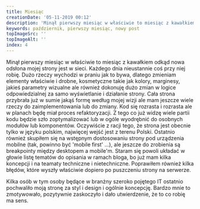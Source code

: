 ```yaml
---
title: Miesiąc
creationDate: '05-11-2019 00:12'
description: 'Minął pierwszy miesiąc w właściwie to miesiąc z kawałkiem odkąd nowa odsłona mojej strony jest w sieci. Każdego dnia nieustannie coś przy niej robię.'
keywords: październik, pierwszy miesiąc, nowy post
topImageSrc: ''
topImageAlt: ''
index: 4
---
```


Minął pierwszy miesiąc w właściwie to miesiąc z kawałkiem odkąd nowa odsłona
mojej strony jest w sieci. Każdego dnia nieustannie coś przy niej robię.
Dużo rzeczy wychodzi w praniu jak to bywa, dlatego zmieniam elementy właściwie i drobne,
kosmetyczne takie jak kolory, marginesy, jakieś parametry wizualne ale również dokonuję
dużo zmian w logice odpowiedzialnej za samo wyświetlanie i działanie strony.
Cała strona przybrała już w sumie jakąś formę według mojej wizji ale mam jeszcze
wiele rzeczy do zaimplementowania lub do zmiany. Kod się rozrasta i rozrasta ale w
planach będę miał proces refaktoryzacji. Z tego co już widzę wiele partii kodu
będzie szło zoptymalizować lub w ogóle wyodrębnić do osobnych modułów lub komponentów.
Oczywiście z racji tego, że strona jest obecnie tylko w języku polskim, najwięcej
wejść jest z terenu Polski. Ostatnio również skupiłem się na wstępnym dostosowaniu
strony pod urządzenia mobilne (tak, powinno być 'mobile first' ...), ale jeszcze do
zrobienia są breakpointy między desktopem a mobile'm. Staram się powoli układać w
głowie listę tematów do opisania w ramach bloga, bo już mam kilka koncepcji i na
teamaty techniczne i nietechniczne. Poprawiłem również kilka błędów, które wyszły
właściwie dopiero po puszczeniu strony na serwerze.

Kilka osób w tym osoby będące w branżny szeroko pojętego IT ostatnio pochwaliło
moją stronę za styl i design i ogólnie koncepcję. Bardzo mnie to zmotywowało,
pozytywnie zaskoczyło i dało utwierdzenie, że to co robię ma sens.